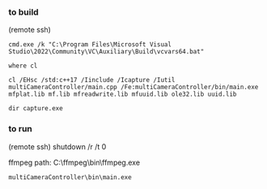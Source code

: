 ### to build

(remote ssh)

```
cmd.exe /k "C:\Program Files\Microsoft Visual Studio\2022\Community\VC\Auxiliary\Build\vcvars64.bat"

where cl

cl /EHsc /std:c++17 /Iinclude /Icapture /Iutil multiCameraController/main.cpp /Fe:multiCameraController/bin/main.exe mfplat.lib mf.lib mfreadwrite.lib mfuuid.lib ole32.lib uuid.lib

dir capture.exe
```

### to run

(remote ssh)
shutdown /r /t 0

ffmpeg path: C:\ffmpeg\bin\ffmpeg.exe

```
multiCameraController\bin\main.exe
```